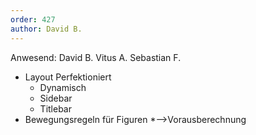 ```yaml
---
order: 427
author: David B.
---
```


Anwesend: David B. Vitus A. Sebastian F.

* Layout Perfektioniert
  * Dynamisch
  * Sidebar
  * Titlebar
*  Bewegungsregeln für Figuren
  *-->Vorausberechnung
